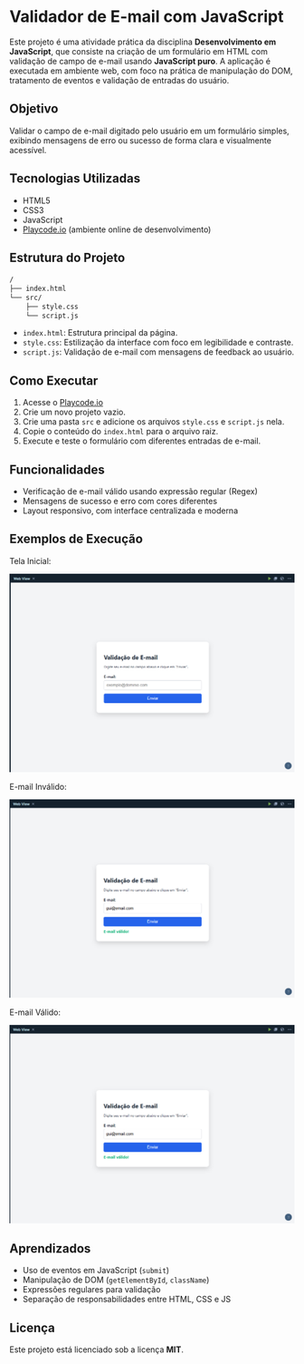 # Validador de E-mail com JavaScript

Este projeto é uma atividade prática da disciplina **Desenvolvimento em JavaScript**, que consiste na criação de um formulário em HTML com validação de campo de e-mail usando **JavaScript puro**. A aplicação é executada em ambiente web, com foco na prática de manipulação do DOM, tratamento de eventos e validação de entradas do usuário.

## Objetivo

Validar o campo de e-mail digitado pelo usuário em um formulário simples, exibindo mensagens de erro ou sucesso de forma clara e visualmente acessível.

## Tecnologias Utilizadas

- HTML5
- CSS3
- JavaScript
- [Playcode.io](https://playcode.io) (ambiente online de desenvolvimento)


## Estrutura do Projeto

```
/
├── index.html
└── src/
    ├── style.css
    └── script.js
```

- `index.html`: Estrutura principal da página.
- `style.css`: Estilização da interface com foco em legibilidade e contraste.
- `script.js`: Validação de e-mail com mensagens de feedback ao usuário.


## Como Executar

1. Acesse o [Playcode.io](https://playcode.io)
2. Crie um novo projeto vazio.
3. Crie uma pasta `src` e adicione os arquivos `style.css` e `script.js` nela.
4. Copie o conteúdo do `index.html` para o arquivo raiz.
5. Execute e teste o formulário com diferentes entradas de e-mail.

## Funcionalidades

- Verificação de e-mail válido usando expressão regular (Regex)
- Mensagens de sucesso e erro com cores diferentes
- Layout responsivo, com interface centralizada e moderna

## Exemplos de Execução

Tela Inicial:

![Tela inicial](imagens/1.PNG)

E-mail Inválido:

![E-mail Inválido](imagens/3.PNG)

E-mail Válido:

![E-mail Válido](imagens/3.PNG)

## Aprendizados

- Uso de eventos em JavaScript (`submit`)
- Manipulação de DOM (`getElementById`, `className`)
- Expressões regulares para validação
- Separação de responsabilidades entre HTML, CSS e JS


## Licença

Este projeto está licenciado sob a licença **MIT**.
